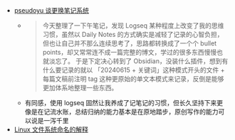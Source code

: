 - [pseudoyu 谈更换笔记系统](https://www.pseudoyu.com/zh/2024/06/16/weekly_review_20240616/)
	- > 今天整理了一下午笔记，发现 Logseq 某种程度上改变了我的思维习惯，虽然以 Daily Notes 的方式确实是减轻了记录的心智负担，但也让自己并不那么连续思考了，思路都转换成了一个个 bullet points，却又常常连不成一篇完整的博文，学过的很多东西慢慢也就淡忘了。
	  > 于是下定决心转到了 Obsidian，没装什么插件，想到有什么要记录的就以 「20240615 + 关键词」这种模式开头的文件 + 每篇文稿前注明 tag 这种更原始的单文本模式来记录，反倒是能够更加体系地整理一些东西。
	- 有同感，使用 logseq 固然让我养成了记笔记的习惯，但长久坚持下来更像是在记流水账，总结归纳的能力基本是在原地踏步，原创写作的能力可以说是一泻千里
- [Linux 文件系统命名的解释](https://x.com/ant_sz/status/1802570250178974132)